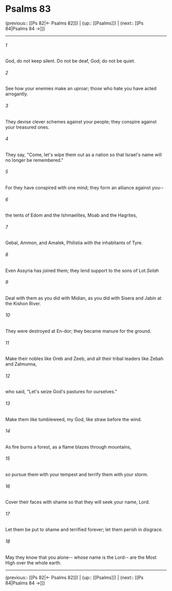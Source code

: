# Psalms 83

(previous:: [[Ps 82|← Psalms 82]]) | (up:: [[Psalms]]) | (next:: [[Ps 84|Psalms 84 →]])

***


###### 1 
God, do not keep silent. Do not be deaf, God; do not be quiet. 

###### 2 
See how your enemies make an uproar; those who hate you have acted arrogantly. 

###### 3 
They devise clever schemes against your people; they conspire against your treasured ones. 

###### 4 
They say, "Come, let's wipe them out as a nation so that Israel's name will no longer be remembered." 

###### 5 
For they have conspired with one mind; they form an alliance against you-- 

###### 6 
the tents of Edom and the Ishmaelites, Moab and the Hagrites, 

###### 7 
Gebal, Ammon, and Amalek, Philistia with the inhabitants of Tyre. 

###### 8 
Even Assyria has joined them; they lend support to the sons of Lot._Selah_ 

###### 9 
Deal with them as you did with Midian, as you did with Sisera and Jabin at the Kishon River. 

###### 10 
They were destroyed at En-dor; they became manure for the ground. 

###### 11 
Make their nobles like Oreb and Zeeb, and all their tribal leaders like Zebah and Zalmunna, 

###### 12 
who said, "Let's seize God's pastures for ourselves." 

###### 13 
Make them like tumbleweed, my God, like straw before the wind. 

###### 14 
As fire burns a forest, as a flame blazes through mountains, 

###### 15 
so pursue them with your tempest and terrify them with your storm. 

###### 16 
Cover their faces with shame so that they will seek your name, Lord. 

###### 17 
Let them be put to shame and terrified forever; let them perish in disgrace. 

###### 18 
May they know that you alone-- whose name is the Lord-- are the Most High over the whole earth.

***

(previous:: [[Ps 82|← Psalms 82]]) | (up:: [[Psalms]]) | (next:: [[Ps 84|Psalms 84 →]])
